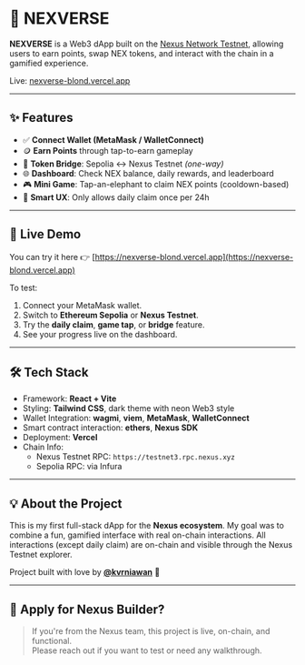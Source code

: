 # 🌌 NEXVERSE

**NEXVERSE** is a Web3 dApp built on the [Nexus Network Testnet](https://testnet3.explorer.nexus.xyz), allowing users to earn points, swap NEX tokens, and interact with the chain in a gamified experience.

Live: [nexverse-blond.vercel.app](https://nexverse-blond.vercel.app)

---

## ✨ Features

- ✅ **Connect Wallet (MetaMask / WalletConnect)**
- 🪙 **Earn Points** through tap-to-earn gameplay
- 🔄 **Token Bridge**: Sepolia ↔ Nexus Testnet *(one-way)*
- 🌐 **Dashboard**: Check NEX balance, daily rewards, and leaderboard
- 🎮 **Mini Game**: Tap-an-elephant to claim NEX points (cooldown-based)
- 🧠 **Smart UX**: Only allows daily claim once per 24h

---

## 🔗 Live Demo

You can try it here 👉 [https://nexverse-blond.vercel.app](https://nexverse-blond.vercel.app)

To test:
1. Connect your MetaMask wallet.
2. Switch to **Ethereum Sepolia** or **Nexus Testnet**.
3. Try the **daily claim**, **game tap**, or **bridge** feature.
4. See your progress live on the dashboard.

---

## 🛠 Tech Stack

- Framework: **React + Vite**
- Styling: **Tailwind CSS**, dark theme with neon Web3 style
- Wallet Integration: **wagmi**, **viem**, **MetaMask**, **WalletConnect**
- Smart contract interaction: **ethers**, **Nexus SDK**
- Deployment: **Vercel**
- Chain Info:
  - Nexus Testnet RPC: `https://testnet3.rpc.nexus.xyz`
  - Sepolia RPC: via Infura

---

## 💡 About the Project

This is my first full-stack dApp for the **Nexus ecosystem**. My goal was to combine a fun, gamified interface with real on-chain interactions. All interactions (except daily claim) are on-chain and visible through the Nexus Testnet explorer.

Project built with love by **[@kvrniawan](https://github.com/kvrniawan)** 💙

---

## 🧙 Apply for Nexus Builder?

> If you're from the Nexus team, this project is live, on-chain, and functional.  
> Please reach out if you want to test or need any walkthrough.
